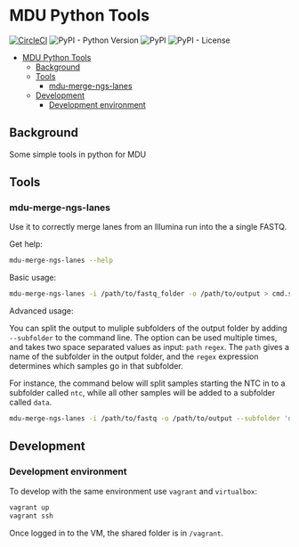 # MDU Python Tools

[![CircleCI](https://circleci.com/gh/MDU-PHL/mdu-pytools.svg?style=svg)](https://circleci.com/gh/MDU-PHL/mdu-pytools) ![PyPI - Python Version](https://img.shields.io/pypi/pyversions/mdu-pytools) ![PyPI](https://img.shields.io/pypi/v/mdu-pytools) ![PyPI - License](https://img.shields.io/pypi/l/mdu-pytools)

- [MDU Python Tools](#mdu-python-tools)
  - [Background](#background)
  - [Tools](#tools)
    - [mdu-merge-ngs-lanes](#mdu-merge-ngs-lanes)
  - [Development](#development)
    - [Development environment](#development-environment)

## Background

Some simple tools in python for MDU

## Tools

### mdu-merge-ngs-lanes

Use it to correctly merge lanes from an Illumina run into the a single FASTQ.

Get help:

```bash
mdu-merge-ngs-lanes --help
```

Basic usage:

```bash
mdu-merge-ngs-lanes -i /path/to/fastq_folder -o /path/to/output > cmd.sh
```

Advanced usage:

You can split the output to muliple subfolders of the output folder by adding `--subfolder`
to the command line. The option can be used multiple times, and takes two space separated values as input:
`path` `regex`. The `path` gives a name of the subfolder in the output folder, and the `regex` expression
determines which samples go in that subfolder.

For instance, the command below will split samples starting the NTC in to a subfolder called `ntc`,
while all other samples will be added to a subfolder called `data`.

```bash
mdu-merge-ngs-lanes -i /path/to/fastq -o /path/to/output --subfolder 'data' '(?!NTC).*' --subfolder 'ntc' '(?<=NTC).*' > cmd.sh
```

## Development

### Development environment

To develop with the same environment use `vagrant` and `virtualbox`:

```bash
vagrant up
vagrant ssh
```

Once logged in to the VM, the shared folder is in `/vagrant`.
